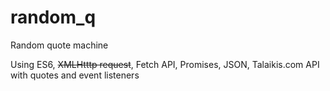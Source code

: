# random_q
Random quote machine

Using ES6, <s>XMLHtttp request</s>, Fetch API, Promises, JSON, Talaikis.com API with quotes and event listeners
